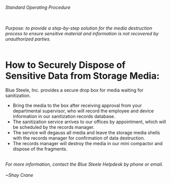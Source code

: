 *Standard Operating Procedure*<br><br><br>

*Purpose: to provide a step-by-step solution for the media destruction process to ensure sensitive material and information is not recovered by unauthorized parties.*<br><br> 

# How to Securely Dispose of Sensitive Data from Storage Media:

Blue Steele, Inc. provides a secure drop box for media waiting for sanitization.  
- Bring the media to the box after receiving approval from your departmental supervisor, who will record the employee and device information in our sanitization records database.
- The sanitization service arrives to our offices by appointment, which will be scheduled by the records manager.
- The service will degauss all media and leave the storage media shells with the records manager for confirmation of data destruction.
- The records manager will destroy the media in our mini compactor and dispose of the fragments.<br><br>



*For more information, contact the Blue Steele Helpdesk by phone or email.*<br><br>
*~Shay Crane*
